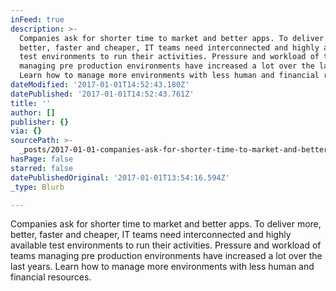 ```yaml
---
inFeed: true
description: >-
  Companies ask for shorter time to market and better apps. To deliver more,
  better, faster and cheaper, IT teams need interconnected and highly available
  test environments to run their activities. Pressure and workload of teams
  managing pre production environments have increased a lot over the last years.
  Learn how to manage more environments with less human and financial resources.
dateModified: '2017-01-01T14:52:43.180Z'
datePublished: '2017-01-01T14:52:43.761Z'
title: ''
author: []
publisher: {}
via: {}
sourcePath: >-
  _posts/2017-01-01-companies-ask-for-shorter-time-to-market-and-better-apps-to.md
hasPage: false
starred: false
datePublishedOriginal: '2017-01-01T13:54:16.594Z'
_type: Blurb

---
```

Companies ask for shorter time to market and better apps. To deliver more, better, faster and cheaper, IT teams need interconnected and highly available test environments to run their activities. Pressure and workload of teams managing pre production environments have increased a lot over the last years. Learn how to manage more environments with less human and financial resources.